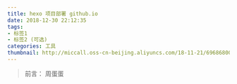 ```yaml
---
title: hexo 项目部署 github.io 
date: 2018-12-30 22:12:35
tags:
- 标签1
- 标签2 (可选)
categories: 工具
thumbnail: http://miccall.oss-cn-beijing.aliyuncs.com/18-11-21/69686800.jpg
---
```


> 前言： 周蛋蛋
